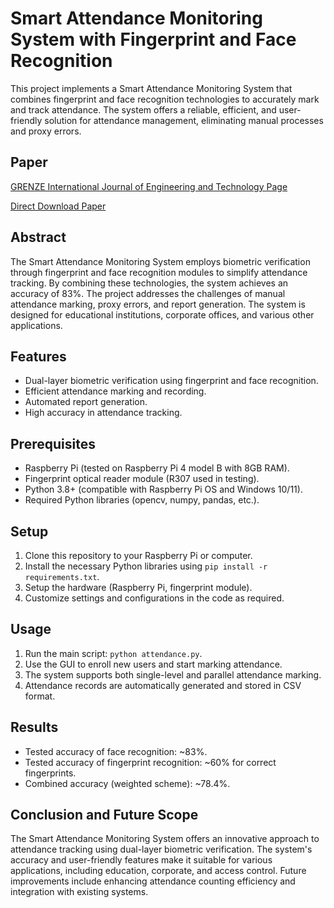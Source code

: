 # Smart Attendance Monitoring System with Fingerprint and Face Recognition

This project implements a Smart Attendance Monitoring System that combines fingerprint and face recognition technologies to accurately mark and track attendance. The system offers a reliable, efficient, and user-friendly solution for attendance management, eliminating manual processes and proxy errors.

## Paper

[GRENZE International Journal of Engineering and Technology Page](https://thegrenze.com/index.php?display=page&view=journalabstract&absid=2114&id=8)

[Direct Download Paper](https://thegrenze.com/pages/servej.php?fn=539.pdf&name=Smart%20Attendance%20Monitoring%20System&id=2114&association=GRENZE&journal=GIJET&year=2023&volume=9&issue=2)

## Abstract

The Smart Attendance Monitoring System employs biometric verification through fingerprint and face recognition modules to simplify attendance tracking. By combining these technologies, the system achieves an accuracy of 83%. The project addresses the challenges of manual attendance marking, proxy errors, and report generation. The system is designed for educational institutions, corporate offices, and various other applications.

## Features

- Dual-layer biometric verification using fingerprint and face recognition.
- Efficient attendance marking and recording.
- Automated report generation.
- High accuracy in attendance tracking.

## Prerequisites

- Raspberry Pi (tested on Raspberry Pi 4 model B with 8GB RAM).
- Fingerprint optical reader module (R307 used in testing).
- Python 3.8+ (compatible with Raspberry Pi OS and Windows 10/11).
- Required Python libraries (opencv, numpy, pandas, etc.).

## Setup

1. Clone this repository to your Raspberry Pi or computer.
2. Install the necessary Python libraries using `pip install -r requirements.txt`.
3. Setup the hardware (Raspberry Pi, fingerprint module).
4. Customize settings and configurations in the code as required.

## Usage

1. Run the main script: `python attendance.py`.
2. Use the GUI to enroll new users and start marking attendance.
3. The system supports both single-level and parallel attendance marking.
4. Attendance records are automatically generated and stored in CSV format.

## Results

- Tested accuracy of face recognition: ~83%.
- Tested accuracy of fingerprint recognition: ~60% for correct fingerprints.
- Combined accuracy (weighted scheme): ~78.4%.

## Conclusion and Future Scope

The Smart Attendance Monitoring System offers an innovative approach to attendance tracking using dual-layer biometric verification. The system's accuracy and user-friendly features make it suitable for various applications, including education, corporate, and access control. Future improvements include enhancing attendance counting efficiency and integration with existing systems.
